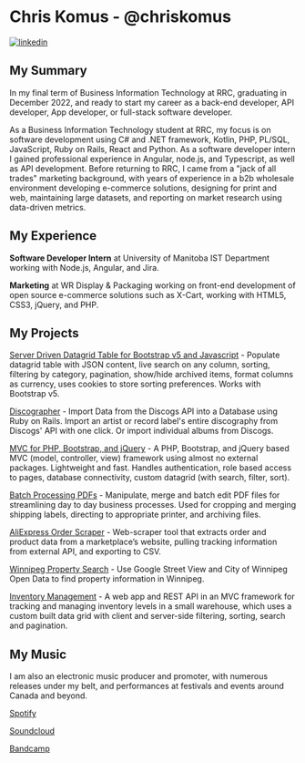 # Chris Komus - @chriskomus

[![linkedin](https://img.shields.io/badge/-@chriskomus-161616?style=flat-square&labelColor=161616&logo=LinkedIn&logoColor=white&color=161616)](https://www.linkedin.com/in/chriskomus/)

## My Summary

In my final term of Business Information Technology at RRC, graduating in December 2022, and ready to start my career as a back-end developer, API developer, App developer, or full-stack software developer.

As a Business Information Technology student at RRC, my focus is on software development using C# and .NET framework, Kotlin, PHP, PL/SQL, JavaScript, Ruby on Rails, React and Python. As a software developer intern I gained professional experience in Angular, node.js, and Typescript, as well as API development. Before returning to RRC, I came from a "jack of all trades" marketing background, with years of experience in a b2b wholesale environment developing e-commerce solutions, designing for print and web, maintaining large datasets, and reporting on market research using data-driven metrics.

## My Experience

**Software Developer Intern** at University of Manitoba IST Department working with Node.js, Angular, and Jira.

**Marketing** at WR Display & Packaging working on front-end development of open source e-commerce solutions such as X-Cart, working with HTML5, CSS3, jQuery, and PHP.

## My Projects

[Server Driven Datagrid Table for Bootstrap v5 and Javascript](https://github.com/chriskomus/datagrid-for-bootstrap) - Populate datagrid table with JSON content, live search on any column, sorting, filtering by category, pagination, show/hide archived items, format columns as currency, uses cookies to store sorting preferences. Works with Bootstrap v5.

[Discographer](https://github.com/chriskomus/discographer) - Import Data from the Discogs API into a Database using Ruby on Rails. Import an artist or record label's entire discography from Discogs' API with one click. Or import individual albums from Discogs.

[MVC for PHP, Bootstrap, and jQuery](https://github.com/chriskomus/mvc-for-php-and-jquery) - A PHP, Bootstrap, and jQuery based MVC (model, controller, view) framework using almost no external packages. Lightweight and fast. Handles authentication, role based access to pages, database connectivity, custom datagrid (with search, filter, sort).

[Batch Processing PDFs](https://github.com/chriskomus/pdf-batch-crop) - Manipulate, merge and batch edit PDF files for streamlining day to day business processes. Used for cropping and merging shipping labels, directing to appropriate printer, and archiving files.

[AliExpress Order Scraper](https://github.com/chriskomus/aliexpress-order-downloader) - Web-scraper tool that extracts order and product data from a marketplace’s website, pulling tracking information from external API, and exporting to CSV.

[Winnipeg Property Search](https://github.com/chriskomus/winnipeg-property-search) - Use Google Street View and City of Winnipeg Open Data to find property information in Winnipeg.

[Inventory Management](https://github.com/chriskomus/binpoint-inventory-management-system) - A web app and REST API in an MVC framework for tracking and managing inventory levels in a small warehouse, which uses a custom built data grid with client and server-side filtering, sorting, search and pagination.

## My Music
I am also an electronic music producer and promoter, with numerous releases under my belt, and performances at festivals and events around Canada and beyond.

[Spotify](https://open.spotify.com/artist/1EBtKrPeFAvltlgaKcq5mR)

[Soundcloud](http://soundcloud.com/chriskomus)

[Bandcamp](http://chriskomus.bandcamp.com/)
